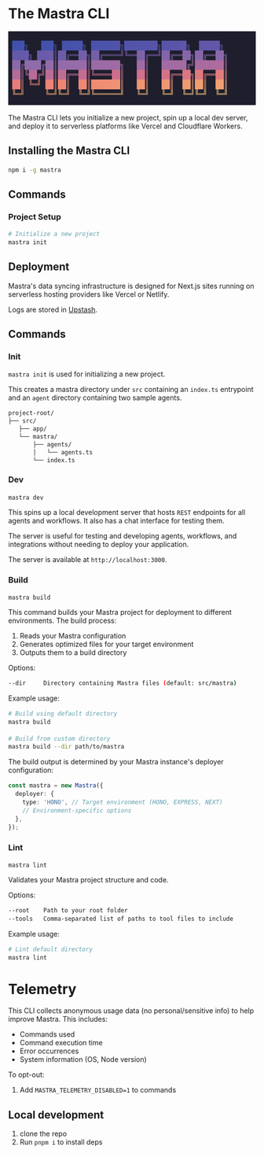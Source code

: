 # The Mastra CLI

![Mastra Cli](https://github.com/mastra-ai/mastra/blob/main/packages/cli/mastra-cli.png)

The Mastra CLI lets you initialize a new project, spin up a local dev server, and deploy it to serverless platforms like Vercel and Cloudflare Workers.

## Installing the Mastra CLI

```bash copy
npm i -g mastra
```

## Commands

### Project Setup

```bash
# Initialize a new project
mastra init
```

## Deployment

Mastra's data syncing infrastructure is designed for Next.js sites running on serverless hosting providers like Vercel or Netlify.

Logs are stored in [Upstash](https://upstash.com/).

## Commands

### Init

`mastra init` is used for initializing a new project.

This creates a mastra directory under `src` containing an `index.ts` entrypoint and an `agent` directory containing two sample agents.

```text
project-root/
├── src/
   ├── app/
   └── mastra/
       ├── agents/
       │   └── agents.ts
       └── index.ts
```

### Dev

`mastra dev`

This spins up a local development server that hosts `REST` endpoints for all agents and workflows. It also has a chat interface for testing them.

The server is useful for testing and developing agents, workflows, and integrations without needing to deploy your application.

The server is available at `http://localhost:3000`.

### Build

`mastra build`

This command builds your Mastra project for deployment to different environments. The build process:

1. Reads your Mastra configuration
2. Generates optimized files for your target environment
3. Outputs them to a build directory

Options:

```bash
--dir     Directory containing Mastra files (default: src/mastra)
```

Example usage:

```bash
# Build using default directory
mastra build

# Build from custom directory
mastra build --dir path/to/mastra
```

The build output is determined by your Mastra instance's deployer configuration:

```typescript
const mastra = new Mastra({
  deployer: {
    type: 'HONO', // Target environment (HONO, EXPRESS, NEXT)
    // Environment-specific options
  },
});
```

### Lint

`mastra lint`

Validates your Mastra project structure and code.

Options:

```bash
--root    Path to your root folder
--tools   Comma-separated list of paths to tool files to include
```

Example usage:

```bash
# Lint default directory
mastra lint
```

# Telemetry

This CLI collects anonymous usage data (no personal/sensitive info) to help improve Mastra. This includes:

- Commands used
- Command execution time
- Error occurrences
- System information (OS, Node version)

To opt-out:

1. Add `MASTRA_TELEMETRY_DISABLED=1` to commands

## Local development

1. clone the repo
2. Run `pnpm i` to install deps
